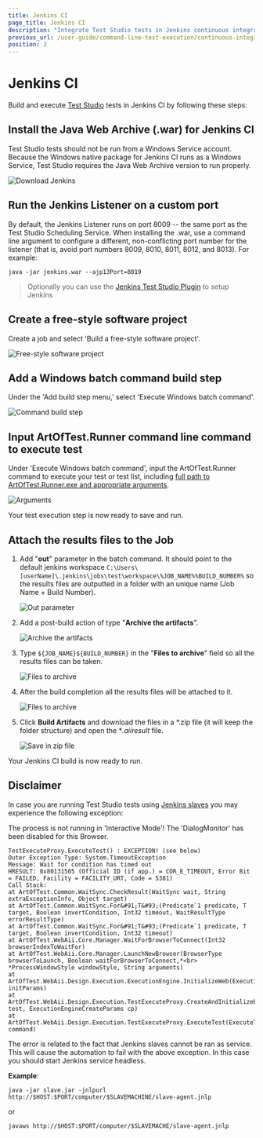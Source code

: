 ```yaml
---
title: Jenkins CI
page_title: Jenkins CI
description: "Integrate Test Studio tests in Jenkins continuous integration. Execute Test Studio tests with Jenkins."
previous_url: /user-guide/command-line-test-execution/continuous-integration/jenkins_ci.aspx, /user-guide/command-line-test-execution/continuous-integration/jenkins_ci
position: 2
---
```

# Jenkins CI

Build and execute <a href="http://www.telerik.com/teststudio" target="_blank">Test Studio</a> tests in Jenkins CI by following these steps:

## Install the Java Web Archive (.war) for Jenkins CI

Test Studio tests should not be run from a Windows Service account. Because the Windows native package for Jenkins CI runs as a Windows Service, Test Studio requires the Java Web Archive version to run properly.

![Download Jenkins][1]

## Run the Jenkins Listener on a custom port

By default, the Jenkins Listener runs on port 8009 -- the same port as the Test Studio Scheduling Service. When installing the .war, use a command line argument to configure a different, non-conflicting port number for the listener (that is, avoid port numbers 8009, 8010, 8011, 8012, and 8013). For example:

```
java -jar jenkins.war --ajp13Port=8019
```

> Optionally you can use the <a href="/advanced-topics/build-server/jenkins-ci-plugin" target="_blank">Jenkins Test Studio Plugin</a> to setup Jenkins

## Create a free-style software project 

Create a job and select 'Build a free-style software project'.

![Free-style software project][2]

## Add a Windows batch command build step 

Under the 'Add build step menu,' select 'Execute Windows batch command'.

![Command build step][3]

## Input ArtOfTest.Runner command line command to execute test

Under 'Execute Windows batch command', input the ArtOfTest.Runner command to execute your test or test list, including <a href="/features/test-runners/artoftest-runner" target="_blank">full path to ArtOfTest.Runner.exe and appropriate arguments</a>.

![Arguments][4]

Your test execution step is now ready to save and run.

## Attach the results files to the Job 

1.	Add "**out**" parameter in the batch command. It should point to the default jenkins workspace `C:\Users\[userName]\.jenkins\jobs\test\workspace\%JOB_NAME%%BUILD_NUMBER%` so the results files are outputted in a folder with an unique name (Job Name + Build Number).
	
	![Out parameter][9]

2. Add a post-build action of type "**Archive the artifacts**".

	![Archive the artifacts][10]

3. Type `${JOB_NAME}${BUILD_NUMBER}` in the "**Files to archive**" field so all the results files can be taken.

	![Files to archive][11]

4. After the build completion all the results files will be attached to it.

	![Files to archive][12]

5. Click **Build Artifacts** and download the files in a *.zip file (it will keep the folder structure) and open the **.aiiresult* file.

	![Save in zip file][13]

Your Jenkins CI build is now ready to run.

## Disclaimer

In case you are running Test Studio tests using <a href="http://www.donaldsimpson.co.uk/2011/10/06/jenkins-slave-nodes/" target="_blank">Jenkins slaves</a> you may experience the following exception:

The process is not running in 'Interactive Mode'! The 'DialogMonitor' has been disabled for this Browser.

```
TestExecuteProxy.ExecuteTest() : EXCEPTION! (see below)
Outer Exception Type: System.TimeoutException
Message: Wait for condition has timed out
HRESULT: 0x80131505 (Official ID (if app.) = COR_E_TIMEOUT, Error Bit = FAILED, Facility = FACILITY_URT, Code = 5381)
Call Stack:
at ArtOfTest.Common.WaitSync.CheckResult(WaitSync wait, String extraExceptionInfo, Object target)
at ArtOfTest.Common.WaitSync.For&#91;T&#93;(Predicate`1 predicate, T target, Boolean invertCondition, Int32 timeout, WaitResultType errorResultType)
at ArtOfTest.Common.WaitSync.For&#91;T&#93;(Predicate`1 predicate, T target, Boolean invertCondition, Int32 timeout)
at ArtOfTest.WebAii.Core.Manager.WaitForBrowserToConnect(Int32 browserIndexToWaitFor)
at ArtOfTest.WebAii.Core.Manager.LaunchNewBrowser(BrowserType browserToLaunch, Boolean waitForBrowserToConnect,*<br>
*ProcessWindowStyle windowStyle, String arguments)
at ArtOfTest.WebAii.Design.Execution.ExecutionEngine.InitializeWeb(ExecutionEngineCreateParams initParams)
at ArtOfTest.WebAii.Design.Execution.TestExecuteProxy.CreateAndInitializeEngine(Test test, ExecutionEngineCreateParams cp)
at ArtOfTest.WebAii.Design.Execution.TestExecuteProxy.ExecuteTest(ExecuteTestCommand command)
```

The error is related to the fact that Jenkins slaves cannot be ran as service. This will cause the automation to fail with the above exception. In this case you should start Jenkins service headless.

__Example__:

```
java -jar slave.jar -jnlpurl http://$HOST:$PORT/computer/$SLAVEMACHINE/slave-agent.jnlp
```

or

```
javaws http://$HOST:$PORT/computer/$SLAVEMACHE/slave-agent.jnlp
```

[1]: /img/advanced-topics/build-server/jenkins-ci/fig1.png
[2]: /img/advanced-topics/build-server/jenkins-ci/fig2.png
[3]: /img/advanced-topics/build-server/jenkins-ci/fig3.png
[4]: /img/advanced-topics/build-server/jenkins-ci/fig4.png
[5]: /img/advanced-topics/build-server/jenkins-ci/fig5.png
[6]: /img/advanced-topics/build-server/jenkins-ci/fig6.png
[7]: /img/advanced-topics/build-server/jenkins-ci/fig7.png
[8]: /img/advanced-topics/build-server/jenkins-ci/fig8.png
[9]: /img/advanced-topics/build-server/jenkins-ci/fig9.png
[10]: /img/advanced-topics/build-server/jenkins-ci/fig10.png
[11]: /img/advanced-topics/build-server/jenkins-ci/fig11.png
[12]: /img/advanced-topics/build-server/jenkins-ci/fig12.png
[13]: /img/advanced-topics/build-server/jenkins-ci/fig13.png
